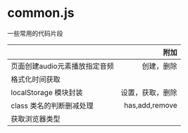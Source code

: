 # common.js
一些常用的代码片段

|         | 附加   |  
| --------   | -----:  | 
| 页面创建audio元素播放指定音频      | 创建，删除   | 
| 格式化时间获取 |  |
| localStorage 模块封装 | 设置，获取，删除 |
| class 类名的判断删减处理 | has,add,remove|
| 获取浏览器类型 | |